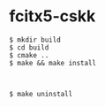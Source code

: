 # fcitx5-cskk


    $ mkdir build
    $ cd build
    $ cmake ..
    $ make && make install



    $ make uninstall
